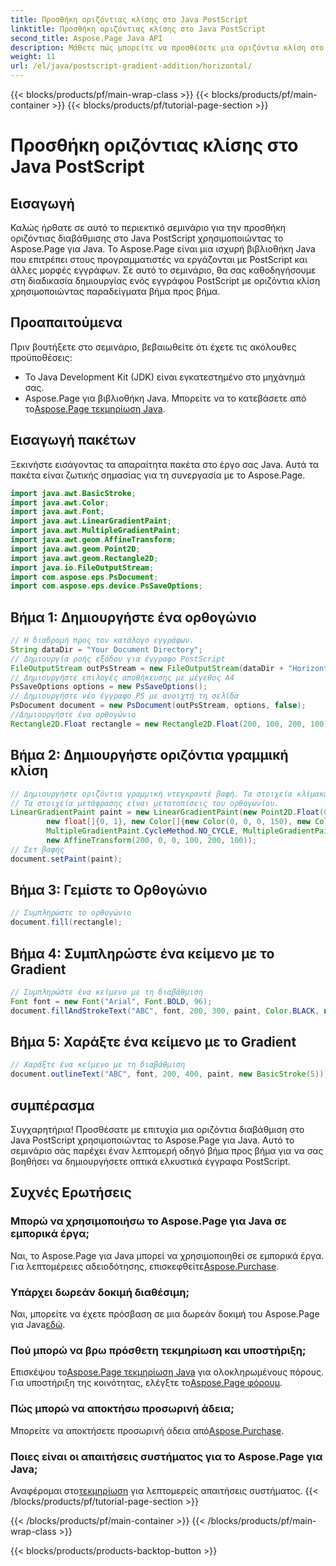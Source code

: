 ```yaml
---
title: Προσθήκη οριζόντιας κλίσης στο Java PostScript
linktitle: Προσθήκη οριζόντιας κλίσης στο Java PostScript
second_title: Aspose.Page Java API
description: Μάθετε πώς μπορείτε να προσθέσετε μια οριζόντια κλίση στο Java PostScript με το Aspose.Page για Java. Δημιουργήστε οπτικά εντυπωσιακά έγγραφα χωρίς κόπο.
weight: 11
url: /el/java/postscript-gradient-addition/horizontal/
---
```


{{< blocks/products/pf/main-wrap-class >}}
{{< blocks/products/pf/main-container >}}
{{< blocks/products/pf/tutorial-page-section >}}

# Προσθήκη οριζόντιας κλίσης στο Java PostScript

## Εισαγωγή
Καλώς ήρθατε σε αυτό το περιεκτικό σεμινάριο για την προσθήκη οριζόντιας διαβάθμισης στο Java PostScript χρησιμοποιώντας το Aspose.Page για Java. Το Aspose.Page είναι μια ισχυρή βιβλιοθήκη Java που επιτρέπει στους προγραμματιστές να εργάζονται με PostScript και άλλες μορφές εγγράφων. Σε αυτό το σεμινάριο, θα σας καθοδηγήσουμε στη διαδικασία δημιουργίας ενός εγγράφου PostScript με οριζόντια κλίση χρησιμοποιώντας παραδείγματα βήμα προς βήμα.
## Προαπαιτούμενα
Πριν βουτήξετε στο σεμινάριο, βεβαιωθείτε ότι έχετε τις ακόλουθες προϋποθέσεις:
- Το Java Development Kit (JDK) είναι εγκατεστημένο στο μηχάνημά σας.
- Aspose.Page για βιβλιοθήκη Java. Μπορείτε να το κατεβάσετε από το[Aspose.Page τεκμηρίωση Java](https://reference.aspose.com/page/java/).
## Εισαγωγή πακέτων
Ξεκινήστε εισάγοντας τα απαραίτητα πακέτα στο έργο σας Java. Αυτά τα πακέτα είναι ζωτικής σημασίας για τη συνεργασία με το Aspose.Page.
```java
import java.awt.BasicStroke;
import java.awt.Color;
import java.awt.Font;
import java.awt.LinearGradientPaint;
import java.awt.MultipleGradientPaint;
import java.awt.geom.AffineTransform;
import java.awt.geom.Point2D;
import java.awt.geom.Rectangle2D;
import java.io.FileOutputStream;
import com.aspose.eps.PsDocument;
import com.aspose.eps.device.PsSaveOptions;

```
## Βήμα 1: Δημιουργήστε ένα ορθογώνιο
```java
// Η διαδρομή προς τον κατάλογο εγγράφων.
String dataDir = "Your Document Directory";
// Δημιουργία ροής εξόδου για έγγραφο PostScript
FileOutputStream outPsStream = new FileOutputStream(dataDir + "HorizontalGradient_outPS.ps");
// Δημιουργήστε επιλογές αποθήκευσης με μέγεθος Α4
PsSaveOptions options = new PsSaveOptions();
// Δημιουργήστε νέο έγγραφο PS με ανοιχτή τη σελίδα
PsDocument document = new PsDocument(outPsStream, options, false);
//Δημιουργήστε ένα ορθογώνιο
Rectangle2D.Float rectangle = new Rectangle2D.Float(200, 100, 200, 100);
```
## Βήμα 2: Δημιουργήστε οριζόντια γραμμική κλίση
```java
// Δημιουργήστε οριζόντια γραμμική ντεγκραντέ βαφή. Τα στοιχεία κλίμακας στον μετασχηματισμό πρέπει να είναι ίσα με το πλάτος και το ύψος του ορθογωνίου.
// Τα στοιχεία μετάφρασης είναι μετατοπίσεις του ορθογωνίου.
LinearGradientPaint paint = new LinearGradientPaint(new Point2D.Float(0, 0), new Point2D.Float(200, 100),
        new float[]{0, 1}, new Color[]{new Color(0, 0, 0, 150), new Color(40, 128, 70, 50)},
        MultipleGradientPaint.CycleMethod.NO_CYCLE, MultipleGradientPaint.ColorSpaceType.SRGB,
        new AffineTransform(200, 0, 0, 100, 200, 100));
// Σετ βαφής
document.setPaint(paint);
```
## Βήμα 3: Γεμίστε το Ορθογώνιο
```java
// Συμπληρώστε το ορθογώνιο
document.fill(rectangle);
```
## Βήμα 4: Συμπληρώστε ένα κείμενο με το Gradient
```java
// Συμπληρώστε ένα κείμενο με τη διαβάθμιση
Font font = new Font("Arial", Font.BOLD, 96);
document.fillAndStrokeText("ABC", font, 200, 300, paint, Color.BLACK, new BasicStroke(2));
```
## Βήμα 5: Χαράξτε ένα κείμενο με το Gradient
```java
// Χαράξτε ένα κείμενο με τη διαβάθμιση
document.outlineText("ABC", font, 200, 400, paint, new BasicStroke(5));
```
## συμπέρασμα
Συγχαρητήρια! Προσθέσατε με επιτυχία μια οριζόντια διαβάθμιση στο Java PostScript χρησιμοποιώντας το Aspose.Page για Java. Αυτό το σεμινάριο σάς παρέχει έναν λεπτομερή οδηγό βήμα προς βήμα για να σας βοηθήσει να δημιουργήσετε οπτικά ελκυστικά έγγραφα PostScript.
## Συχνές Ερωτήσεις
### Μπορώ να χρησιμοποιήσω το Aspose.Page για Java σε εμπορικά έργα;
Ναι, το Aspose.Page για Java μπορεί να χρησιμοποιηθεί σε εμπορικά έργα. Για λεπτομέρειες αδειοδότησης, επισκεφθείτε[Aspose.Purchase](https://purchase.aspose.com/buy).
### Υπάρχει δωρεάν δοκιμή διαθέσιμη;
 Ναι, μπορείτε να έχετε πρόσβαση σε μια δωρεάν δοκιμή του Aspose.Page για Java[εδώ](https://releases.aspose.com/).
### Πού μπορώ να βρω πρόσθετη τεκμηρίωση και υποστήριξη;
 Επισκέψου το[Aspose.Page τεκμηρίωση Java](https://reference.aspose.com/page/java/) για ολοκληρωμένους πόρους. Για υποστήριξη της κοινότητας, ελέγξτε το[Aspose.Page φόρουμ](https://forum.aspose.com/c/page/39).
### Πώς μπορώ να αποκτήσω προσωρινή άδεια;
 Μπορείτε να αποκτήσετε προσωρινή άδεια από[Aspose.Purchase](https://purchase.aspose.com/temporary-license/).
### Ποιες είναι οι απαιτήσεις συστήματος για το Aspose.Page για Java;
 Αναφέρομαι στο[τεκμηρίωση](https://reference.aspose.com/page/java/) για λεπτομερείς απαιτήσεις συστήματος.
{{< /blocks/products/pf/tutorial-page-section >}}

{{< /blocks/products/pf/main-container >}}
{{< /blocks/products/pf/main-wrap-class >}}

{{< blocks/products/products-backtop-button >}}
